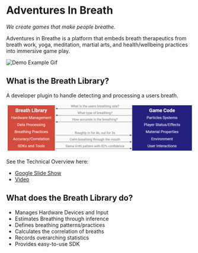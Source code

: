 Adventures In Breath
====================

*We create games that make people breathe.*

Adventures in Breathe is a platform that embeds breath therapeutics from breath work, yoga, meditation, martial arts, and health/wellbeing practices into immersive game play.

![Demo Example Gif](docs/demo_example.gif)

## What is the Breath Library?

A developer plugin to handle detecting and processing a users breath.

![What Is The Breath Library](docs/what_is.png)

See the Technical Overview here:
- [Google Slide Show](https://docs.google.com/presentation/d/1DgyVn3C-NJYVlhoHBXkjvRmYYvaiEjpjvubrIIAeMbA/edit?usp=sharing)
- [Video](https://youtu.be/XEglCmU3p08)

## What does the Breath Library do?

- Manages Hardware Devices and Input
- Estimates Breathing through inference
- Defines breathing patterns/practices
- Calculates the correlation of breaths
- Records overarching statistics
- Provides easy-to-use SDK